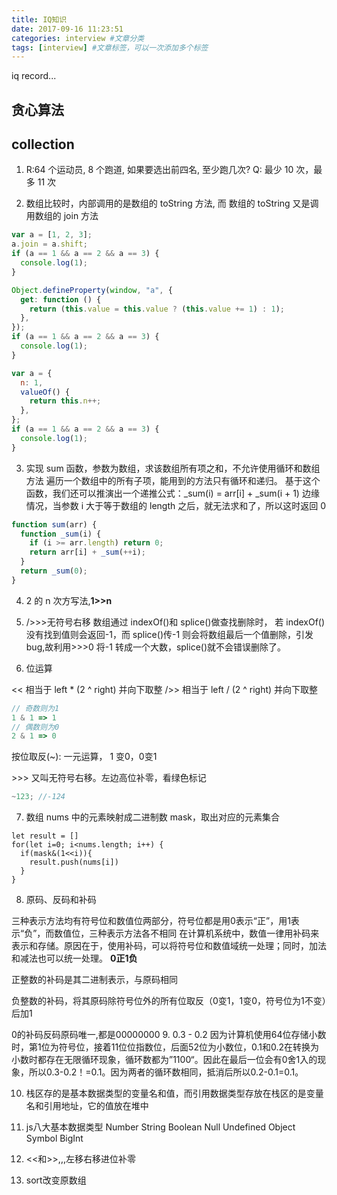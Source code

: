 ```yaml
---
title: IQ知识
date: 2017-09-16 11:23:51
categories: interview #文章分类
tags: [interview] #文章标签，可以一次添加多个标签
---
```


iq record...

<!-- more -->

## 贪心算法



## collection

1.  R:64 个运动员, 8 个跑道, 如果要选出前四名, 至少跑几次?
    Q: 最少 10 次，最多 11 次

2.  数组比较时，内部调用的是数组的 toString 方法, 而 数组的 toString 又是调用数组的 join 方法

```js
var a = [1, 2, 3];
a.join = a.shift;
if (a == 1 && a == 2 && a == 3) {
  console.log(1);
}

Object.defineProperty(window, "a", {
  get: function () {
    return (this.value = this.value ? (this.value += 1) : 1);
  },
});
if (a == 1 && a == 2 && a == 3) {
  console.log(1);
}

var a = {
  n: 1,
  valueOf() {
    return this.n++;
  },
};
if (a == 1 && a == 2 && a == 3) {
  console.log(1);
}
```

3. 实现 sum 函数，参数为数组，求该数组所有项之和，不允许使用循环和数组方法
   遍历一个数组中的所有子项，能用到的方法只有循环和递归。
   基于这个函数，我们还可以推演出一个递推公式：\_sum(i) = arr[i] + \_sum(i + 1)
   边缘情况，当参数 i 大于等于数组的 length 之后，就无法求和了，所以这时返回 0

```js
function sum(arr) {
  function _sum(i) {
    if (i >= arr.length) return 0;
    return arr[i] + _sum(++i);
  }
  return _sum(0);
}
```

4. 2 的 n 次方写法,**1>>n**

5. />>>无符号右移
   数组通过 indexOf()和 splice()做查找删除时， 若 indexOf()没有找到值则会返回-1，而 splice()传-1 则会将数组最后一个值删除，引发 bug,故利用>>>0 将-1 转成一个大数，splice()就不会错误删除了。

6. 位运算

<< 相当于 left \* (2 ^ right) 并向下取整
/>> 相当于 left / (2 ^ right) 并向下取整

```js
// 奇数则为1
1 & 1 => 1
// 偶数则为0
2 & 1 => 0
```

按位取反(~): 一元运算， 1 变0，0变1 

\>>> 又叫无符号右移。左边高位补零，看绿色标记

```js
~123; //-124
```

7. 数组 nums 中的元素映射成二进制数 mask，取出对应的元素集合

```
let result = []
for(let i=0; i<nums.length; i++) {
  if(mask&(1<<i)){
    result.push(nums[i])
  }
}
```

8. 原码、反码和补码 

三种表示方法均有符号位和数值位两部分，符号位都是用0表示“正”，用1表示“负”，而数值位，三种表示方法各不相同
在计算机系统中，数值一律用补码来表示和存储。原因在于，使用补码，可以将符号位和数值域统一处理；同时，加法和减法也可以统一处理。
**0正1负**

正整数的补码是其二进制表示，与原码相同

负整数的补码，将其原码除符号位外的所有位取反（0变1，1变0，符号位为1不变）后加1

0的补码反码原码唯一,都是00000000
9. 0.3 - 0.2
因为计算机使用64位存储小数时，第1位为符号位，接着11位位指数位，后面52位为小数位，0.1和0.2在转换为小数时都存在无限循环现象，循环数都为”1100“。因此在最后一位会有0舍1入的现象，所以0.3-0.2！=0.1。因为两者的循环数相同，抵消后所以0.2-0.1=0.1。

10. 栈区存的是基本数据类型的变量名和值，而引用数据类型存放在栈区的是变量名和引用地址，它的值放在堆中

11. js八大基本数据类型
Number String Boolean Null Undefined Object Symbol BigInt

12. <<和>>,,,左移右移进位补零

13. sort改变原数组 

